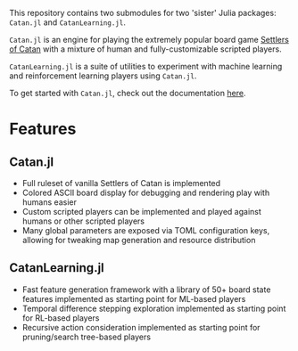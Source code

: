 This repository contains two submodules for two 'sister' Julia packages: `Catan.jl` and `CatanLearning.jl`.

`Catan.jl` is an engine for playing the extremely popular board game [Settlers of Catan](https://www.catan.com/) with a mixture of human and fully-customizable scripted players.

`CatanLearning.jl` is a suite of utilities to experiment with machine learning and reinforcement learning players using `Catan.jl`.

To get started with `Catan.jl`, check out the documentation [here](https://bkaperick.github.io/CatanEngine.jl/).

# Features

## Catan.jl
* Full ruleset of vanilla Settlers of Catan is implemented
* Colored ASCII board display for debugging and rendering play with humans easier
* Custom scripted players can be implemented and played against humans or other scripted players
* Many global parameters are exposed via TOML configuration keys, allowing for tweaking map generation and resource distribution

## CatanLearning.jl
* Fast feature generation framework with a library of 50+ board state features implemented as starting point for ML-based players
* Temporal difference stepping exploration implemented as starting point for RL-based players
* Recursive action consideration implemented as starting point for pruning/search tree-based players
